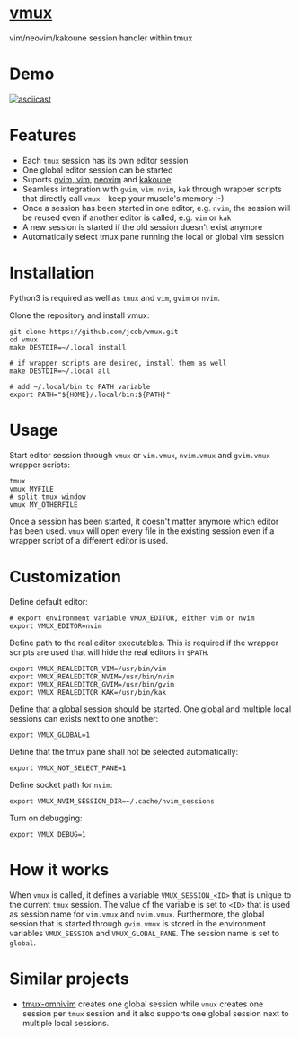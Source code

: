 # [vmux](http://github.com/jceb/vmux)
vim/neovim/kakoune session handler within tmux

# Demo

[![asciicast](https://asciinema.org/a/46634.png)](https://asciinema.org/a/46634)

# Features

* Each `tmux` session has its own editor session
* One global editor session can be started
* Suports [gvim, vim](http://vim.org/), [neovim](http://neovim.org/) and [kakoune](http://kakoune.org/)
* Seamless integration with `gvim`, `vim`, `nvim`, `kak` through wrapper scripts
  that directly call `vmux` - keep your muscle's memory :-)
* Once a session has been started in one editor, e.g. `nvim`, the session will
  be reused even if another editor is called, e.g. `vim` or `kak`
* A new session is started if the old session doesn't exist anymore
* Automatically select tmux pane running the local or global vim session

# Installation

Python3 is required as well as `tmux` and `vim`, `gvim` or `nvim`.

Clone the repository and install vmux:

    git clone https://github.com/jceb/vmux.git
    cd vmux
    make DESTDIR=~/.local install

    # if wrapper scripts are desired, install them as well
    make DESTDIR=~/.local all

    # add ~/.local/bin to PATH variable
    export PATH="${HOME}/.local/bin:${PATH}"

# Usage

Start editor session through `vmux` or `vim.vmux`, `nvim.vmux` and `gvim.vmux`
wrapper scripts:

    tmux
    vmux MYFILE
    # split tmux window
    vmux MY_OTHERFILE

Once a session has been started, it doesn't matter anymore which editor has been
used.  `vmux` will open every file in the existing session even if a wrapper
script of a different editor is used.

# Customization

Define default editor:

    # export environment variable VMUX_EDITOR, either vim or nvim
    export VMUX_EDITOR=nvim

Define path to the real editor executables.  This is required if the wrapper
scripts are used that will hide the real editors in `$PATH`.

    export VMUX_REALEDITOR_VIM=/usr/bin/vim
    export VMUX_REALEDITOR_NVIM=/usr/bin/nvim
    export VMUX_REALEDITOR_GVIM=/usr/bin/gvim
    export VMUX_REALEDITOR_KAK=/usr/bin/kak

Define that a global session should be started.  One global and multiple local
sessions can exists next to one another:

    export VMUX_GLOBAL=1

Define that the tmux pane shall not be selected automatically:

    export VMUX_NOT_SELECT_PANE=1

Define socket path for `nvim`:

    export VMUX_NVIM_SESSION_DIR=~/.cache/nvim_sessions

Turn on debugging:

    export VMUX_DEBUG=1

# How it works

When `vmux` is called, it defines a variable `VMUX_SESSION_<ID>` that is unique
to the current `tmux` session.  The value of the variable is set to `<ID>` that
is used as session name for `vim.vmux` and `nvim.vmux`.  Furthermore, the global
session that is started through `gvim.vmux` is stored in the environment
variables `VMUX_SESSION` and `VMUX_GLOBAL_PANE`.  The session name is set to
`global`.

# Similar projects

* [tmux-omnivim](https://github.com/andy-lang/tmux-omnivim) creates one global
  session while `vmux` creates one session per `tmux` session and it also
  supports one global session next to multiple local sessions.
